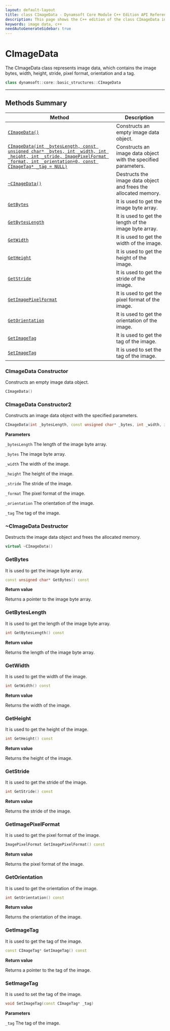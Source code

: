 ```yaml
---
layout: default-layout
title: class CImageData - Dynamsoft Core Module C++ Edition API Reference
description: This page shows the C++ edition of the class CImageData in Dynamsoft Core Module.
keywords: image data, c++
needAutoGenerateSidebar: true
---
```


# CImageData

The CImageData class represents image data, which contains the image bytes, width, height, stride, pixel format, orientation and a tag.

```cpp
class dynamsoft::core::basic_structures::CImageData 
```

---

## Methods Summary

| Method               | Description |
|----------------------|-------------|
| [`CImageData()`](#cimagedata-constructor) | Constructs an empty image data object. |
| [`CImageData(int _bytesLength, const unsigned char* _bytes, int _width, int _height, int _stride, ImagePixelFormat _format, int _orientation=0, const CImageTag* _tag = NULL)`](#cimagedata-constructor2) | Constructs an image data object with the specified parameters. |
| [`~CImageData()`](#cimagedata-destructor) | Destructs the image data object and frees the allocated memory. |
| [`GetBytes`](#getbytes) | It is used to get the image byte array. |
| [`GetBytesLength`](#getbyteslength) | It is used to get the length of the image byte array. |
| [`GetWidth`](#getwidth) | It is used to get the width of the image. |
| [`GetHeight`](#getheight) | It is used to get the height of the image. |
| [`GetStride`](#getstride) | It is used to get the stride of the image. |
| [`GetImagePixelFormat`](#getimagepixelformat) | It is used to get the pixel format of the image. |
| [`GetOrientation`](#getorientation) | It is used to get the orientation of the image. |
| [`GetImageTag`](#getimagetag) | It is used to get the tag of the image. |
| [`SetImageTag`](#setimagetag) | It is used to set the tag of the image. |

### CImageData Constructor

Constructs an empty image data object.

```cpp
CImageData()
```

### CImageData Constructor2

Constructs an image data object with the specified parameters.

```cpp
CImageData(int _bytesLength, const unsigned char* _bytes, int _width, int _height, int _stride, ImagePixelFormat _format, int _orientation=0, const CImageTag* _tag = NULL)
```

**Parameters**

`_bytesLength` The length of the image byte array.

`_bytes` The image byte array.

`_width` The width of the image.

`_height` The height of the image.

`_stride` The stride of the image.

`_format` The pixel format of the image.

`_orientation` The orientation of the image.

`_tag` The tag of the image.

### ~CImageData Destructor

Destructs the image data object and frees the allocated memory.

```cpp
virtual ~CImageData()
```

### GetBytes

It is used to get the image byte array.

```cpp
const unsigned char* GetBytes() const
```

**Return value**

Returns a pointer to the image byte array.

### GetBytesLength

It is used to get the length of the image byte array.

```cpp
int GetBytesLength() const
```

**Return value**

Returns the length of the image byte array.

### GetWidth

It is used to get the width of the image.

```cpp
int GetWidth() const
```

**Return value**

Returns the width of the image.

### GetHeight

It is used to get the height of the image.

```cpp
int GetHeight() const
```

**Return value**

Returns the height of the image.

### GetStride

It is used to get the stride of the image.

```cpp
int GetStride() const
```

**Return value**

Returns the stride of the image.

### GetImagePixelFormat

It is used to get the pixel format of the image.

```cpp
ImagePixelFormat GetImagePixelFormat() const
```

**Return value**

Returns the pixel format of the image.

### GetOrientation

It is used to get the orientation of the image.

```cpp
int GetOrientation() const
```

**Return value**

Returns the orientation of the image.

### GetImageTag

It is used to get the tag of the image.

```cpp
const CImageTag* GetImageTag() const
```

**Return value**

Returns a pointer to the tag of the image.

### SetImageTag

It is used to set the tag of the image.

```cpp
void SetImageTag(const CImageTag* _tag)
```

**Parameters**

`_tag` The tag of the image.
